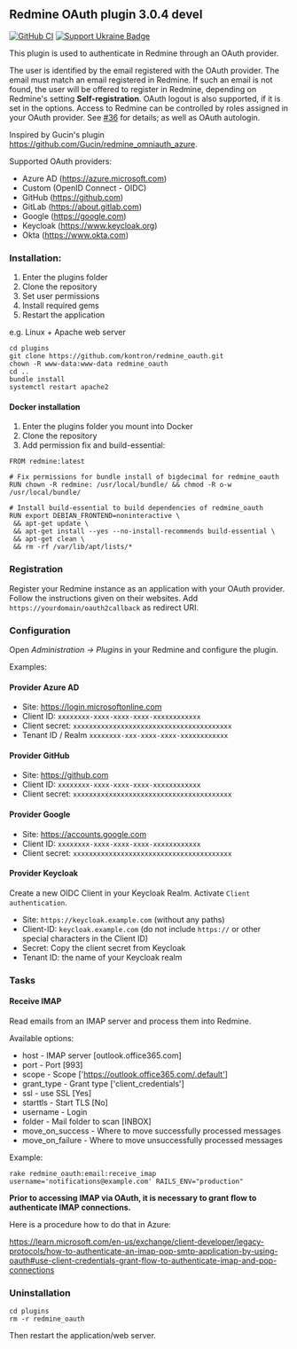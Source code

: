 ## Redmine OAuth plugin 3.0.4 devel

[![GitHub CI](https://github.com/kontron/redmine_oauth/actions/workflows/rubyonrails.yml/badge.svg?branch=main)](https://github.com/kontron/redmine_oauth/actions/workflows/rubyonrails.yml)
[![Support Ukraine Badge](https://bit.ly/support-ukraine-now)](https://github.com/support-ukraine/support-ukraine)

This plugin is used to authenticate in Redmine through an OAuth provider.

The user is identified by the email registered with the OAuth provider. The email must match an email registered
in Redmine. If such an email is not found, the user will be offered to register in Redmine, depending on Redmine's 
setting **Self-registration**. OAuth logout is also supported, if it is set in the options.
Access to Redmine can be controlled by roles assigned in your OAuth provider.
See [#36](https://github.com/kontron/redmine_oauth/issues/36#issuecomment-2348842432) for details; as well as OAuth 
autologin.

Inspired by Gucin's plugin https://github.com/Gucin/redmine_omniauth_azure.

Supported OAuth providers:
* Azure AD (https://azure.microsoft.com)
* Custom (OpenID Connect - OIDC)
* GitHub (https://github.com)
* GitLab (https://about.gitlab.com)
* Google (https://google.com)
* Keycloak (https://www.keycloak.org)
* Okta (https://www.okta.com)

### Installation:

1. Enter the plugins folder 
2. Clone the repository
3. Set user permissions
4. Install required gems
5. Restart the application

e.g. Linux + Apache web server

```shell 
cd plugins
git clone https://github.com/kontron/redmine_oauth.git
chown -R www-data:www-data redmine_oauth
cd ..
bundle install
systemctl restart apache2
```

#### Docker installation

1. Enter the plugins folder you mount into Docker
2. Clone the repository
3. Add permission fix and build-essential:
```
FROM redmine:latest

# Fix permissions for bundle install of bigdecimal for redmine_oauth
RUN chown -R redmine: /usr/local/bundle/ && chmod -R o-w /usr/local/bundle/

# Install build-essential to build dependencies of redmine_oauth
RUN export DEBIAN_FRONTEND=noninteractive \
 && apt-get update \
 && apt-get install --yes --no-install-recommends build-essential \
 && apt-get clean \
 && rm -rf /var/lib/apt/lists/*
```

### Registration

Register your Redmine instance as an application with your OAuth provider. Follow the instructions given on their 
websites. Add `https://yourdomain/oauth2callback` as redirect URI.

### Configuration

Open _Administration -> Plugins_ in your Redmine and configure the plugin.

Examples:

#### Provider Azure AD

* Site: https://login.microsoftonline.com
* Client ID: `xxxxxxxx-xxxx-xxxx-xxxx-xxxxxxxxxxxx`
* Client secret: `xxxxxxxxxxxxxxxxxxxxxxxxxxxxxxxxxxxxxxxx`
* Tenant ID / Realm `xxxxxxxx-xxx-xxxx-xxxx-xxxxxxxxxxxx`

#### Provider GitHub

* Site: https://github.com
* Client ID: `xxxxxxxx-xxxx-xxxx-xxxx-xxxxxxxxxxxx`
* Client secret: `xxxxxxxxxxxxxxxxxxxxxxxxxxxxxxxxxxxxxxxx`

#### Provider Google

* Site: https://accounts.google.com
* Client ID: `xxxxxxxx-xxxx-xxxx-xxxx-xxxxxxxxxxxx`
* Client secret: `xxxxxxxxxxxxxxxxxxxxxxxxxxxxxxxxxxxxxxxx`

#### Provider Keycloak

Create a new OIDC Client in your Keycloak Realm. Activate `Client authentication`.

* Site: `https://keycloak.example.com` (without any paths)
* Client-ID: `keycloak.example.com` (do not include `https://` or other special characters in the Client ID)
* Secret: Copy the client secret from Keycloak
* Tenant ID: the name of your Keycloak realm

### Tasks

#### Receive IMAP
Read emails from an IMAP server and process them into Redmine.

Available options:
* host - IMAP server [outlook.office365.com]
* port - Port [993]
* scope - Scope ['https://outlook.office365.com/.default']
* grant_type - Grant type ['client_credentials']
* ssl - use SSL [Yes]
* starttls - Start TLS [No]
* username - Login     
* folder - Mail folder to scan [INBOX]
* move_on_success - Where to move successfully processed messages
* move_on_failure - Where to move unsuccessfully processed messages

Example:

```shell
rake redmine_oauth:email:receive_imap username='notifications@example.com' RAILS_ENV="production"
```

**Prior to accessing IMAP via OAuth, it is necessary to grant flow to authenticate IMAP connections.**

Here is a procedure how to do that in Azure:

https://learn.microsoft.com/en-us/exchange/client-developer/legacy-protocols/how-to-authenticate-an-imap-pop-smtp-application-by-using-oauth#use-client-credentials-grant-flow-to-authenticate-imap-and-pop-connections

### Uninstallation

```shell
cd plugins
rm -r redmine_oauth
```
Then restart the application/web server.
